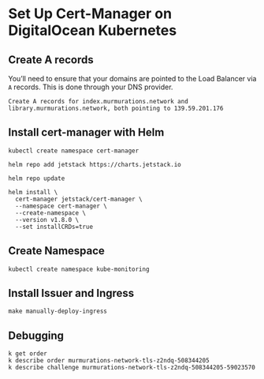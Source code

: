 # Set Up Cert-Manager on DigitalOcean Kubernetes

## Create A records

You’ll need to ensure that your domains are pointed to the Load Balancer via `A` records. This is done through your DNS provider.

```
Create A records for index.murmurations.network and library.murmurations.network, both pointing to 139.59.201.176
```

## Install cert-manager with Helm

```
kubectl create namespace cert-manager

helm repo add jetstack https://charts.jetstack.io

helm repo update

helm install \
  cert-manager jetstack/cert-manager \
  --namespace cert-manager \
  --create-namespace \
  --version v1.8.0 \
  --set installCRDs=true
```

## Create Namespace

```
kubectl create namespace kube-monitoring
```

## Install Issuer and Ingress

```
make manually-deploy-ingress
```

## Debugging

```
k get order
k describe order murmurations-network-tls-z2ndq-508344205
k describe challenge murmurations-network-tls-z2ndq-508344205-59023570
```
